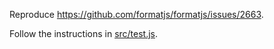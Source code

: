 Reproduce https://github.com/formatjs/formatjs/issues/2663.

Follow the instructions in [src/test.js](src/test.js).
